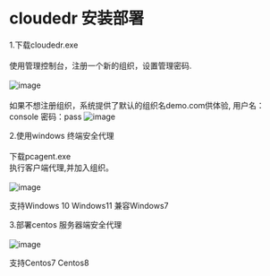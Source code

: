 # cloudedr 安装部署


1.下载cloudedr.exe <br><br>
使用管理控制台，注册一个新的组织，设置管理密码.<br><br>
![image](https://user-images.githubusercontent.com/40160399/224517103-163cf2a5-8912-4b06-81bd-f2b633cb6978.png)
<br><br>如果不想注册组织，系统提供了默认的组织名demo.com供体验, 用户名：console 密码：pass
![image](https://user-images.githubusercontent.com/40160399/224517336-7a8efd5f-a58c-4aef-8788-d06345627fff.png)


2.使用windows 终端安全代理<br><br>
下载pcagent.exe<br>
执行客户端代理,并加入组织。<br><br>
![image](https://user-images.githubusercontent.com/40160399/224517142-3cde93e8-de07-4d51-8ca1-c8c44b1df777.png)

支持Windows 10 Windows11 兼容Windows7

3.部署centos 服务器端安全代理<br><br>
![image](https://user-images.githubusercontent.com/40160399/224517165-4a3e8982-d59c-4085-9971-9cfb73c44e79.png)

支持Centos7 Centos8

